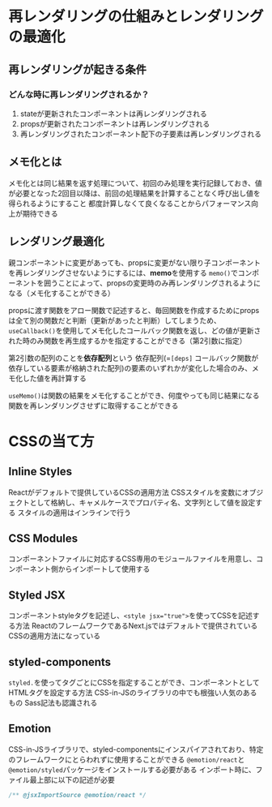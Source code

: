 # 再レンダリングの仕組みとレンダリングの最適化
## 再レンダリングが起きる条件
### どんな時に再レンダリングされるか？
1. stateが更新されたコンポーネントは再レンダリングされる
2. propsが更新されたコンポーネントは再レンダリングされる
3. 再レンダリングされたコンポーネント配下の子要素は再レンダリングされる

## メモ化とは
メモ化とは同じ結果を返す処理について、初回のみ処理を実行記録しておき、値が必要となった2回目以降は、前回の処理結果を計算することなく呼び出し値を得られるようにすること
都度計算しなくて良くなることからパフォーマンス向上が期待できる

## レンダリング最適化
親コンポーネントに変更があっても、propsに変更がない限り子コンポーネントを再レンダリングさせないようにするには、**memo**を使用する
`memo()`でコンポーネントを囲うことによって、propsの変更時のみ再レンダリングされるようになる（メモ化することができる）

propsに渡す関数をアロー関数で記述すると、毎回関数を作成するためにpropsは全て別の関数だと判断（更新があったと判断）してしまうため、`useCallback()`を使用してメモ化したコールバック関数を返し、どの値が更新された時のみ関数を再生成するかを指定することができる（第2引数に指定）

第2引数の配列のことを**依存配列**という
依存配列(=`[deps]` コールバック関数が依存している要素が格納された配列)の要素のいずれかが変化した場合のみ、メモ化した値を再計算する

`useMemo()`は関数の結果をメモ化することができ、何度やっても同じ結果になる関数を再レンダリングさせずに取得することができる


# CSSの当て方
## Inline Styles
Reactがデフォルトで提供しているCSSの適用方法
CSSスタイルを変数にオブジェクトとして格納し、キャメルケースでプロパティ名、文字列として値を設定する
スタイルの適用はインラインで行う

## CSS Modules
コンポーネントファイルに対応するCSS専用のモジュールファイルを用意し、コンポーネント側からインポートして使用する

## Styled JSX
コンポーネントstyleタグを記述し、`<style jsx="true">`を使ってCSSを記述する方法
ReactのフレームワークであるNext.jsではデフォルトで提供されているCSSの適用方法になっている

## styled-components
`styled.`を使ってタグごとにCSSを指定することができ、コンポーネントとしてHTMLタグを設定する方法
CSS-in-JSのライブラリの中でも根強い人気のあるもの
Sass記法も認識される

## Emotion
CSS-in-JSライブラリで、styled-componentsにインスパイアされており、特定のフレームワークにとらわれずに使用することができる
`@emotion/react`と`@emotion/styled`パッケージをインストールする必要がある
インポート時に、ファイル最上部に以下の記述が必要
```jsx
/** @jsxImportSource @emotion/react */
```
